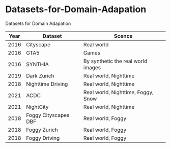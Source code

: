 # Datasets-for-Domain-Adapation
Datasets for Domain Adapation

| Year | Dataset              | Scence                             |
| :--: | -------------------- | ---------------------------------- |
| 2016 | Cityscape            | Real world                         |
| 2016 | GTA5                 | Games                              |
| 2016 | SYNTHIA              | By synthetic the real world images |
| 2019 | Dark Zurich          | Real world, Nighttime              |
| 2018 | Nighttime Driving    | Real world, Nighttime              |
| 2021 | ACDC                 | Real world, Nighttime, Foggy, Snow |
| 2021 | NightCity            | Real world, Nighttime              |
| 2018 | Foggy Cityscapes DBF | Real world, Foggy                  |
| 2018 | Foggy Zurich         | Real world, Foggy                  |
| 2018 | Foggy Driving        | Real world, Foggy                  |

